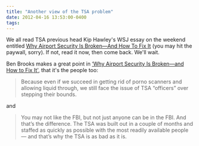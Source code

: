 ```yaml
---
title: "Another view of the TSA problem"
date: 2012-04-16 13:53:00-0400
tags:
---
```


We all read TSA previous head Kip Hawley's WSJ essay on the weekend entitled [Why Airport Security Is Broken—And How To Fix It](http://online.wsj.com/article/SB10001424052702303815404577335783535660546.html?mod=WSJ_hps_editorsPicks_1) (you may hit the paywall, sorry). If not, read it now, then come back. We'll wait.

Ben Brooks makes a great point in [‘Why Airport Security Is Broken—and How to Fix It'](http://brooksreview.net/2012/04/tsa-hawley/), that it's the people too:

> Because even if we succeed in getting rid of porno scanners and allowing liquid through, we still face the issue of TSA “officers” over stepping their bounds.

and

> You may not like the FBI, but not just anyone can be in the FBI. And that’s the difference. The TSA was built out in a couple of months and staffed as quickly as possible with the most readily available people — and that’s why the TSA is as bad as it is.
